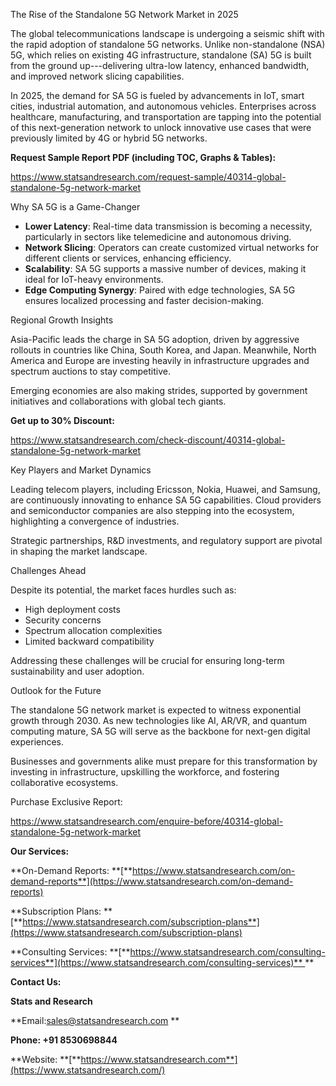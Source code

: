 The Rise of the Standalone 5G Network Market in 2025

The global telecommunications landscape is undergoing a seismic shift
with the rapid adoption of standalone 5G networks. Unlike non-standalone
(NSA) 5G, which relies on existing 4G infrastructure, standalone (SA) 5G
is built from the ground up---delivering ultra-low latency, enhanced
bandwidth, and improved network slicing capabilities.

In 2025, the demand for SA 5G is fueled by advancements in IoT, smart
cities, industrial automation, and autonomous vehicles. Enterprises
across healthcare, manufacturing, and transportation are tapping into
the potential of this next-generation network to unlock innovative use
cases that were previously limited by 4G or hybrid 5G networks.

**Request Sample Report PDF (including TOC, Graphs & Tables):**

<https://www.statsandresearch.com/request-sample/40314-global-standalone-5g-network-market>

Why SA 5G is a Game-Changer

-   **Lower Latency**: Real-time data transmission is becoming a
    necessity, particularly in sectors like telemedicine and autonomous
    driving.
-   **Network Slicing**: Operators can create customized virtual
    networks for different clients or services, enhancing efficiency.
-   **Scalability**: SA 5G supports a massive number of devices, making
    it ideal for IoT-heavy environments.
-   **Edge Computing Synergy**: Paired with edge technologies, SA 5G
    ensures localized processing and faster decision-making.

Regional Growth Insights

Asia-Pacific leads the charge in SA 5G adoption, driven by aggressive
rollouts in countries like China, South Korea, and Japan. Meanwhile,
North America and Europe are investing heavily in infrastructure
upgrades and spectrum auctions to stay competitive.

Emerging economies are also making strides, supported by government
initiatives and collaborations with global tech giants.

**Get up to 30% Discount:**

<https://www.statsandresearch.com/check-discount/40314-global-standalone-5g-network-market>

Key Players and Market Dynamics

Leading telecom players, including Ericsson, Nokia, Huawei, and Samsung,
are continuously innovating to enhance SA 5G capabilities. Cloud
providers and semiconductor companies are also stepping into the
ecosystem, highlighting a convergence of industries.

Strategic partnerships, R&D investments, and regulatory support are
pivotal in shaping the market landscape.

Challenges Ahead

Despite its potential, the market faces hurdles such as:

-   High deployment costs
-   Security concerns
-   Spectrum allocation complexities
-   Limited backward compatibility

Addressing these challenges will be crucial for ensuring long-term
sustainability and user adoption.

Outlook for the Future

The standalone 5G network market is expected to witness exponential
growth through 2030. As new technologies like AI, AR/VR, and quantum
computing mature, SA 5G will serve as the backbone for next-gen digital
experiences.

Businesses and governments alike must prepare for this transformation by
investing in infrastructure, upskilling the workforce, and fostering
collaborative ecosystems.

Purchase Exclusive Report:

<https://www.statsandresearch.com/enquire-before/40314-global-standalone-5g-network-market>

**Our Services:**

**On-Demand Reports:
**[**https://www.statsandresearch.com/on-demand-reports**](https://www.statsandresearch.com/on-demand-reports)

**Subscription Plans:
**[**https://www.statsandresearch.com/subscription-plans**](https://www.statsandresearch.com/subscription-plans)

**Consulting Services:
**[**https://www.statsandresearch.com/consulting-services**](https://www.statsandresearch.com/consulting-services)** **

**Contact Us:**

**Stats and Research**

**Email:sales@statsandresearch.com **

**Phone: +91 8530698844**

**Website:
**[**https://www.statsandresearch.com**](https://www.statsandresearch.com/)
